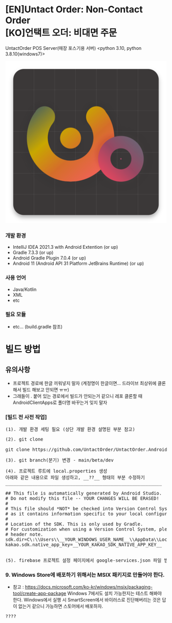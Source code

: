 # [EN]Untact Order: Non-Contact Order<br/>[KO]언택트 오더: 비대면 주문
UntactOrder POS Server(매장 포스기용 서버) <python 3.10, python 3.8.10(windows7)>


![로고](/etc/Logo_Black_ICO.png)

### 개발 환경
* IntelliJ IDEA 2021.3 with Android Extention (or up)
* Gradle 7.3.3 (or up)
* Android Gradle Plugin 7.0.4 (or up)
* Android 11 (Android API 31 Platform JetBrains Runtime) (or up)

### 사용 언어
* Java/Kotlin
* XML
* etc

### 필요 모듈
* etc... (build.gradle 참조)

# 빌드 방법
## 유의사항
- 프로젝트 경로에 한글 끼워넣지 말자 (계정명이 한글이면... 드라이브 최상위에 클론 해서 빌드 해보고 안되면 ㅠㅠ)
- 그래들이 . 붙어 있는 경로에서 빌드가 안되는거 같으니 레포 클론할 때 AndroidClientApps로 폴더명 바꾸는거 잊지 말자

### [빌드 전 사전 작업]
<pre>(1). 개발 환경 세팅 필요 (상단 개발 환경 설명된 부분 참고)</pre>
<pre>(2). git clone

git clone https://github.com/UntactOrder/UntactOrder.AndroidClientApps.git AndroidClientApps
</pre>
<pre>(3). git branch(분기) 변경 - main/beta/dev </pre>
<pre>(4). 프로젝트 루트에 local.properties 생성
아래와 같은 내용으로 파일 생성하고, __??__ 형태의 부분 수정하기
__________________________________________________________

## This file is automatically generated by Android Studio.
# Do not modify this file -- YOUR CHANGES WILL BE ERASED!
#
# This file should *NOT* be checked into Version Control Systems,
# as it contains information specific to your local configuration.
#
# Location of the SDK. This is only used by Gradle.
# For customization when using a Version Control System, please read the
# header note.
sdk.dir=C\:\\Users\\__YOUR_WINDOWS_USER_NAME__\\AppData\\Local\\Android\\Sdk
kakao.sdk.native_app_key=__YOUR_KAKAO_SDK_NATIVE_APP_KEY__

</pre>
<pre>(5). firebase 프로젝트 설정 페이지에서 google-services.json 파일 받아 app 모듈 루트에 집어넣기 </pre>


### 9. Windows Store에 배포하기 위해서는 MSIX 패키지로 만들어야 한다.
* 참고 : https://docs.microsoft.com/ko-kr/windows/msix/packaging-tool/create-app-package
Windows 7에서도 설치 가능한지는 테스트 해봐야 한다.
Windows에서 실행 시 SmartScreen에서 바이러스로 진단해버리는 것은 답이 없는거 같으니 가능하면 스토어에서 배포하자.
<pre>????</pre>
